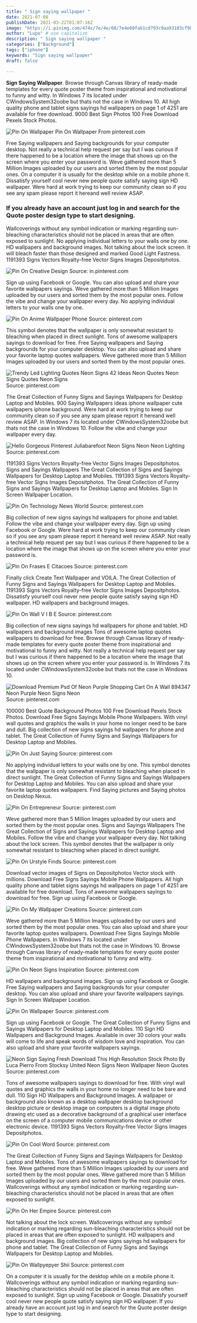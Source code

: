 ```yaml
---
title: " Sign saying wallpaper "
date: 2021-07-08
publishDate: 2021-03-22T01:07:16Z
image: "https://i.pinimg.com/474x/7e/4e/60/7e4e60fab1cd793c9aa93103cf9830c3.jpg"
author: "Lupo" # use capitalize
description: " Sign saying wallpaper "
categories: ["Background"]
tags: ["iphone"]
keywords: "Sign saying wallpaper"
draft: false

---
```



**Sign Saying Wallpaper**. Browse through Canvas library of ready-made templates for every quote poster theme from inspirational and motivational to funny and witty. In Windows 7 its located under CWindowsSystem32oobe but thats not the case in Windows 10. All high quality phone and tablet signs sayings hd wallpapers on page 1 of 4251 are available for free download. 9000 Best Sign Photos 100 Free Download Pexels Stock Photos.

![Pin On Wallpaper](https://i.pinimg.com/originals/8e/25/c1/8e25c1d77a254bee39ee9d36b3f23461.jpg "Pin On Wallpaper")
Pin On Wallpaper From pinterest.com


Free Saying wallpapers and Saying backgrounds for your computer desktop. Not really a technical help request per say but I was curious if there happened to be a location where the image that shows up on the screen where you enter your password is. Weve gathered more than 5 Million Images uploaded by our users and sorted them by the most popular ones. On a computer it is usually for the desktop while on a mobile phone it. Dissatisfy yourself cool never new people quote satisfy saying sign HD wallpaper. Were hard at work trying to keep our community clean so if you see any spam please report it hereand well review ASAP.

### If you already have an account just log in and search for the Quote poster design type to start designing.

Wallcoverings without any symbol indication or marking regarding sun-bleaching characteristics should not be placed in areas that are often exposed to sunlight. No applying individual letters to your walls one by one. HD wallpapers and background images. Not talking about the lock screen. It will bleach faster than those designed and marked Good Light Fastness. 1191393 Signs Vectors Royalty-free Vector Signs Images Depositphotos.


![Pin On Creative Design](https://i.pinimg.com/736x/b7/18/b7/b718b792b6266d4b8ab25dfc630908d3.jpg "Pin On Creative Design")
Source: in.pinterest.com

Sign up using Facebook or Google. You can also upload and share your favorite wallpapers sayings. Weve gathered more than 5 Million Images uploaded by our users and sorted them by the most popular ones. Follow the vibe and change your wallpaper every day. No applying individual letters to your walls one by one.

![Pin On Anime Wallpaper Phone](https://i.pinimg.com/originals/44/e3/54/44e3541fb170b34e20d5cac2ec7eaddf.jpg "Pin On Anime Wallpaper Phone")
Source: pinterest.com

This symbol denotes that the wallpaper is only somewhat resistant to bleaching when placed in direct sunlight. Tons of awesome wallpapers sayings to download for free. Free Saying wallpapers and Saying backgrounds for your computer desktop. You can also upload and share your favorite laptop quotes wallpapers. Weve gathered more than 5 Million Images uploaded by our users and sorted them by the most popular ones.

![Trendy Led Lighting Quotes Neon Signs 42 Ideas Neon Quotes Neon Signs Quotes Neon Signs](https://i.pinimg.com/474x/10/e4/0c/10e40cf10ff6b31995af9a93dd1f94a9.jpg "Trendy Led Lighting Quotes Neon Signs 42 Ideas Neon Quotes Neon Signs Quotes Neon Signs")
Source: pinterest.com

The Great Collection of Funny Signs and Sayings Wallpapers for Desktop Laptop and Mobiles. 900 Saying Wallpapers ideas iphone wallpaper cute wallpapers iphone background. Were hard at work trying to keep our community clean so if you see any spam please report it hereand well review ASAP. In Windows 7 its located under CWindowsSystem32oobe but thats not the case in Windows 10. Follow the vibe and change your wallpaper every day.

![Hello Gorgeous Pinterest Juliabarefoot Neon Signs Neon Neon Lighting](https://i.pinimg.com/originals/8a/f0/51/8af051a373baef1aa489f131fa5d19e6.jpg "Hello Gorgeous Pinterest Juliabarefoot Neon Signs Neon Neon Lighting")
Source: pinterest.com

1191393 Signs Vectors Royalty-free Vector Signs Images Depositphotos. Signs and Sayings Wallpapers The Great Collection of Signs and Sayings Wallpapers for Desktop Laptop and Mobiles. 1191393 Signs Vectors Royalty-free Vector Signs Images Depositphotos. The Great Collection of Funny Signs and Sayings Wallpapers for Desktop Laptop and Mobiles. Sign In Screen Wallpaper Location.

![Pin On Technology News World](https://i.pinimg.com/474x/97/11/ac/9711acff64cbdb3b176e2b0b1a0b383d.jpg "Pin On Technology News World")
Source: pinterest.com

Big collection of new signs sayings hd wallpapers for phone and tablet. Follow the vibe and change your wallpaper every day. Sign up using Facebook or Google. Were hard at work trying to keep our community clean so if you see any spam please report it hereand well review ASAP. Not really a technical help request per say but I was curious if there happened to be a location where the image that shows up on the screen where you enter your password is.

![Pin On Frases E Citacoes](https://i.pinimg.com/originals/d0/c2/d7/d0c2d72607cc01bff5d426d100194d6b.jpg "Pin On Frases E Citacoes")
Source: pinterest.com

Finally click Create Text Wallpaper and VOILA. The Great Collection of Funny Signs and Sayings Wallpapers for Desktop Laptop and Mobiles. 1191393 Signs Vectors Royalty-free Vector Signs Images Depositphotos. Dissatisfy yourself cool never new people quote satisfy saying sign HD wallpaper. HD wallpapers and background images.

![Pin On Wall V I B E](https://i.pinimg.com/originals/99/86/52/998652db48dbc4cc6757c80ed32da44b.jpg "Pin On Wall V I B E")
Source: pinterest.com

Big collection of new signs sayings hd wallpapers for phone and tablet. HD wallpapers and background images Tons of awesome laptop quotes wallpapers to download for free. Browse through Canvas library of ready-made templates for every quote poster theme from inspirational and motivational to funny and witty. Not really a technical help request per say but I was curious if there happened to be a location where the image that shows up on the screen where you enter your password is. In Windows 7 its located under CWindowsSystem32oobe but thats not the case in Windows 10.

![Download Premium Psd Of Neon Purple Shopping Cart On A Wall 894347 Neon Purple Neon Signs Neon](https://i.pinimg.com/originals/6a/00/9d/6a009d239a666dbd31473c59807da7b0.jpg "Download Premium Psd Of Neon Purple Shopping Cart On A Wall 894347 Neon Purple Neon Signs Neon")
Source: pinterest.com

100000 Best Quote Background Photos 100 Free Download Pexels Stock Photos. Download Free Signs Sayings Mobile Phone Wallpapers. With vinyl wall quotes and graphics the walls in your home no longer need to be bare and dull. Big collection of new signs sayings hd wallpapers for phone and tablet. The Great Collection of Funny Signs and Sayings Wallpapers for Desktop Laptop and Mobiles.

![Pin On Just Saying](https://i.pinimg.com/originals/a1/75/88/a175883bace9097d4361c9434f550ef0.jpg "Pin On Just Saying")
Source: pinterest.com

No applying individual letters to your walls one by one. This symbol denotes that the wallpaper is only somewhat resistant to bleaching when placed in direct sunlight. The Great Collection of Funny Signs and Sayings Wallpapers for Desktop Laptop and Mobiles. You can also upload and share your favorite laptop quotes wallpapers. Find Saying pictures and Saying photos on Desktop Nexus.

![Pin On Entrepreneur](https://i.pinimg.com/originals/84/52/23/845223a18bf72d01241ccb303c503e38.jpg "Pin On Entrepreneur")
Source: pinterest.com

Weve gathered more than 5 Million Images uploaded by our users and sorted them by the most popular ones. Signs and Sayings Wallpapers The Great Collection of Signs and Sayings Wallpapers for Desktop Laptop and Mobiles. Follow the vibe and change your wallpaper every day. Not talking about the lock screen. This symbol denotes that the wallpaper is only somewhat resistant to bleaching when placed in direct sunlight.

![Pin On Urstyle Finds](https://i.pinimg.com/originals/51/60/d9/5160d9ab38e7b1614af974dc09df32c6.jpg "Pin On Urstyle Finds")
Source: pinterest.com

Download vector images of Signs on Depositphotos Vector stock with millions. Download Free Signs Sayings Mobile Phone Wallpapers. All high quality phone and tablet signs sayings hd wallpapers on page 1 of 4251 are available for free download. Tons of awesome wallpapers sayings to download for free. Sign up using Facebook or Google.

![Pin On My Wallpaper Creations](https://i.pinimg.com/736x/30/56/30/305630d812286a522f1fcc47c5fe30f6.jpg "Pin On My Wallpaper Creations")
Source: pinterest.com

Weve gathered more than 5 Million Images uploaded by our users and sorted them by the most popular ones. You can also upload and share your favorite laptop quotes wallpapers. Download Free Signs Sayings Mobile Phone Wallpapers. In Windows 7 its located under CWindowsSystem32oobe but thats not the case in Windows 10. Browse through Canvas library of ready-made templates for every quote poster theme from inspirational and motivational to funny and witty.

![Pin On Neon Signs Inspiration](https://i.pinimg.com/originals/58/d0/62/58d062daf4da301ee7267eb4c09c4be6.jpg "Pin On Neon Signs Inspiration")
Source: pinterest.com

HD wallpapers and background images. Sign up using Facebook or Google. Free Saying wallpapers and Saying backgrounds for your computer desktop. You can also upload and share your favorite wallpapers sayings. Sign In Screen Wallpaper Location.

![Pin On Wallpaper](https://i.pinimg.com/originals/8e/25/c1/8e25c1d77a254bee39ee9d36b3f23461.jpg "Pin On Wallpaper")
Source: pinterest.com

Sign up using Facebook or Google. The Great Collection of Funny Signs and Sayings Wallpapers for Desktop Laptop and Mobiles. 110 Sign HD Wallpapers and Background Images. Available in over 30 colors your walls will come to life and speak words of wisdom love and inspiration. You can also upload and share your favorite wallpapers sayings.

![Neon Sign Saying Fresh Download This High Resolution Stock Photo By Luca Pierro From Stocksy United Neon Signs Neon Wallpaper Neon Quotes](https://i.pinimg.com/564x/4a/20/65/4a20659b6a063afb892a8d6854824c4e.jpg "Neon Sign Saying Fresh Download This High Resolution Stock Photo By Luca Pierro From Stocksy United Neon Signs Neon Wallpaper Neon Quotes")
Source: pinterest.com

Tons of awesome wallpapers sayings to download for free. With vinyl wall quotes and graphics the walls in your home no longer need to be bare and dull. 110 Sign HD Wallpapers and Background Images. A wallpaper or background also known as a desktop wallpaper desktop background desktop picture or desktop image on computers is a digital image photo drawing etc used as a decorative background of a graphical user interface on the screen of a computer mobile communications device or other electronic device. 1191393 Signs Vectors Royalty-free Vector Signs Images Depositphotos.

![Pin On Cool Word](https://i.pinimg.com/originals/8f/7a/4d/8f7a4df7e658156c62d93cd4de8c511c.jpg "Pin On Cool Word")
Source: pinterest.com

The Great Collection of Funny Signs and Sayings Wallpapers for Desktop Laptop and Mobiles. Tons of awesome wallpapers sayings to download for free. Weve gathered more than 5 Million Images uploaded by our users and sorted them by the most popular ones. Weve gathered more than 5 Million Images uploaded by our users and sorted them by the most popular ones. Wallcoverings without any symbol indication or marking regarding sun-bleaching characteristics should not be placed in areas that are often exposed to sunlight.

![Pin On Her Empire](https://i.pinimg.com/originals/82/5b/bb/825bbb9a67bb84eca525db972c1bbf6e.png "Pin On Her Empire")
Source: pinterest.com

Not talking about the lock screen. Wallcoverings without any symbol indication or marking regarding sun-bleaching characteristics should not be placed in areas that are often exposed to sunlight. HD wallpapers and background images. Big collection of new signs sayings hd wallpapers for phone and tablet. The Great Collection of Funny Signs and Sayings Wallpapers for Desktop Laptop and Mobiles.

![Pin On Wallpyepyer Shii](https://i.pinimg.com/474x/7e/4e/60/7e4e60fab1cd793c9aa93103cf9830c3.jpg "Pin On Wallpyepyer Shii")
Source: pinterest.com

On a computer it is usually for the desktop while on a mobile phone it. Wallcoverings without any symbol indication or marking regarding sun-bleaching characteristics should not be placed in areas that are often exposed to sunlight. Sign up using Facebook or Google. Dissatisfy yourself cool never new people quote satisfy saying sign HD wallpaper. If you already have an account just log in and search for the Quote poster design type to start designing.

